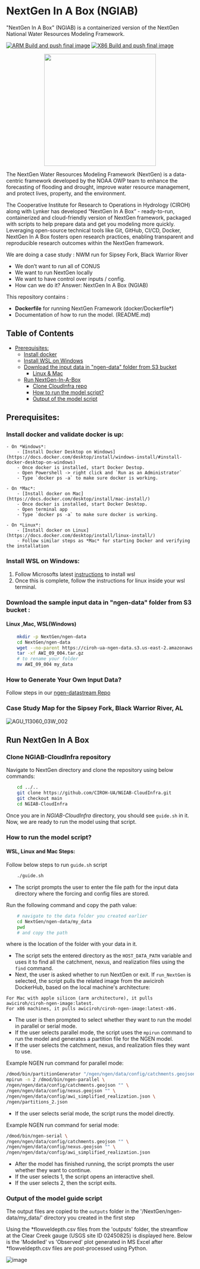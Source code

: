 # NextGen In A Box (NGIAB)

"NextGen In A Box" (NGIAB) is a containerized version of the NextGen National Water Resources Modeling Framework.

[![ARM Build and push final image](https://github.com/CIROH-UA/NGIAB-CloudInfra/actions/workflows/docker_image_main_branch.yml/badge.svg)](https://github.com/CIROH-UA/NGIAB-CloudInfra/actions/workflows/docker_image_main_branch.yml)
[![X86 Build and push final image](https://github.com/CIROH-UA/NGIAB-CloudInfra/actions/workflows/docker_image_main_x86.yml/badge.svg)](https://github.com/CIROH-UA/NGIAB-CloudInfra/actions/workflows/docker_image_main_x86.yml)


<p align="center">
<img src="https://github.com/CIROH-UA/NGIAB-CloudInfra/assets/54657/1a647024-67f8-489a-9f5e-86437449b6ff" width="300">
</p>
The NextGen Water Resources Modeling Framework (NextGen) is a data-centric framework developed by the NOAA OWP team to enhance the forecasting of flooding and drought, improve water resource management, and protect lives, property, and the environment. 

The Cooperative Institute for Research to Operations in Hydrology (CIROH) along with Lynker has developed “NextGen In A Box” - ready-to-run, containerized and cloud-friendly version of NextGen framework, packaged with scripts to help prepare data and get you modeling more quickly. Leveraging open-source technical tools like Git, GitHub, CI/CD, Docker, NextGen In A Box fosters open research practices, enabling transparent and reproducible research outcomes within the NextGen framework.

We are doing a case study : NWM run for Sipsey Fork, Black Warrior River
- We don’t want to run all of CONUS
- We want to run NextGen locally
- We want to have control over inputs / config.
- How can we do it? Answer: NextGen In A Box (NGIAB)

This repository contains :
- **Dockerfile** for running NextGen Framework (docker/Dockerfile*)
- Documentation of how to run the model. (README.md)

## Table of Contents
* [Prerequisites:](#prerequisites-)
    + [Install docker](#install-docker-)
    + [Install WSL on Windows](#Install-WSL-on-Windows-)
    + [Download the input data in "ngen-data" folder from S3 bucket ](#download-the-input-data-in--ngen-data--folder-from-s3-bucket--)
      - [Linux & Mac](#linux---mac)
  * [Run NextGen-In-A-Box](#run-nextgen-in-a-box)
    + [Clone CloudInfra repo](#clone-cloudinfra-repo)
    + [How to run the model script?](#how-to-run-the-model-script-)
    + [Output of the model script](#output-of-the-model-script)


## Prerequisites:

### Install docker and validate docker is up:
    - On *Windows*:
        - [Install Docker Desktop on Windows](https://docs.docker.com/desktop/install/windows-install/#install-docker-desktop-on-windows)
        - Once docker is installed, start Docker Destop.
        - Open Powershell -> right click and `Run as an Administrator` 
        - Type `docker ps -a` to make sure docker is working.
    
    - On *Mac*:
        - [Install docker on Mac](https://docs.docker.com/desktop/install/mac-install/) 
        - Once docker is installed, start Docker Desktop.
        - Open terminal app
        - Type `docker ps -a` to make sure docker is working.
        
    - On *Linux*:
        - [Install docker on Linux](https://docs.docker.com/desktop/install/linux-install/)
        - Follow similar steps as *Mac* for starting Docker and verifying the installation

### Install WSL on Windows:

1. Follow Microsofts latest [instructions](https://learn.microsoft.com/en-us/windows/wsl/install) to install wsl  
2. Once this is complete, follow the instructions for linux inside your wsl terminal.

    
### Download the sample input data in "ngen-data" folder from S3 bucket :

#### Linux ,Mac, WSL(Windows)

```bash   
    mkdir -p NextGen/ngen-data
    cd NextGen/ngen-data
    wget --no-parent https://ciroh-ua-ngen-data.s3.us-east-2.amazonaws.com/AWI-004/AWI_09_004.tar.gz
    tar -xf AWI_09_004.tar.gz
    # to rename your folder
    mv AWI_09_004 my_data
```

### How to Generate Your Own Input Data?

Follow steps in our [ngen-datastream Repo](https://github.com/CIROH-UA/ngen-datastream/tree/main)

### Case Study Map for the Sipsey Fork, Black Warrior River, AL 

![AGU_113060_03W_002](https://github.com/shahab122/NGIAB-CloudInfra/assets/28275758/cc7978da-081c-44ba-8877-0e235b5cca43)

## Run NextGen In A Box

### Clone NGIAB-CloudInfra repository

Navigate to NextGen directory and clone the repository using below commands:

```bash
    cd ../..
    git clone https://github.com/CIROH-UA/NGIAB-CloudInfra.git
    git checkout main
    cd NGIAB-CloudInfra
```  
Once you are in *NGIAB-CloudInfra* directory, you should see `guide.sh` in it. Now, we are ready to run the model using that script. 

### How to run the model script?

#### WSL, Linux and Mac Steps:
Follow below steps to run `guide.sh` script 

```bash
    ./guide.sh    
```
- The script prompts the user to enter the file path for the input data directory where the forcing and config files are stored. 

Run the following command and copy the path value:  
```bash
    # navigate to the data folder you created earlier
    cd NextGen/ngen-data/my_data
    pwd
    # and copy the path

```
where <path> is the location of the folder with your data in it.
    
- The script sets the entered directory as the `HOST_DATA_PATH` variable and uses it to find all the catchment, nexus, and realization files using the `find` command.
- Next, the user is asked whether to run NextGen or exit. If `run_NextGen` is selected, the script pulls the related image from the awiciroh DockerHub, based on the local machine's architecture:
```
For Mac with apple silicon (arm architecture), it pulls awiciroh/ciroh-ngen-image:latest.
For x86 machines, it pulls awiciroh/ciroh-ngen-image:latest-x86.
```

- The user is then prompted to select whether they want to run the model in parallel or serial mode.
- If the user selects parallel mode, the script uses the `mpirun` command to run the model and generates a partition file for the NGEN model.
- If the user selects the catchment, nexus, and realization files they want to use.

Example NGEN run command for parallel mode: 
```bash
/dmod/bin/partitionGenerator "/ngen/ngen/data/config/catchments.geojson" "/ngen/ngen/data/config/nexus.geojson" "partitions_2.json" "2" '' ''
mpirun -n 2 /dmod/bin/ngen-parallel \
/ngen/ngen/data/config/catchments.geojson "" \
/ngen/ngen/data/config/nexus.geojson "" \
/ngen/ngen/data/config/awi_simplified_realization.json \
/ngen/partitions_2.json
```
- If the user selects serial mode, the script runs the model directly.

Example NGEN run command for serial mode: 
```bash
/dmod/bin/ngen-serial \
/ngen/ngen/data/config/catchments.geojson "" \
/ngen/ngen/data/config/nexus.geojson "" \
/ngen/ngen/data/config/awi_simplified_realization.json
```
- After the model has finished running, the script prompts the user whether they want to continue.
- If the user selects 1, the script opens an interactive shell.
- If the user selects 2, then the script exits.

### Output of the model guide script

The output files are copied to the `outputs` folder in the '/NextGen/ngen-data/my_data/' directory you created in the first step

Using the *flowveldepth.csv files from the 'outputs' folder, the streamflow at the Clear Creek gauge (USGS site ID 02450825) is displayed here. Below is the 'Modelled' vs 'Observed' plot generated in MS Excel after *flowveldepth.csv files are post-processed using Python.

![image](https://github.com/shahab122/NGIAB-CloudInfra/assets/28275758/58aaf351-8bb5-4b61-9f84-d9dd520053e5)


